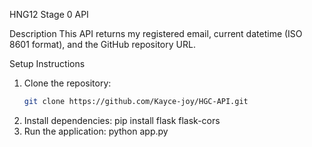 HNG12 Stage 0 API

Description
This API returns my registered email, current datetime (ISO 8601 format), and the GitHub repository URL.

Setup Instructions
1. Clone the repository:
   ```bash
   git clone https://github.com/Kayce-joy/HGC-API.git
2. Install dependencies:
   pip install flask flask-cors
3. Run the application:
   python app.py

